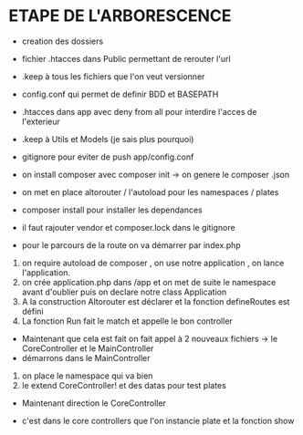 # ETAPE DE L'ARBORESCENCE

+ creation des dossiers
+ fichier .htacces dans Public permettant de rerouter l'url
+ .keep à tous les fichiers que l'on veut versionner
+ config.conf qui permet de definir BDD et BASEPATH
+ .htacces dans app avec deny from all pour interdire l'acces de l'exterieur
+ .keep à Utils et Models (je sais plus pourquoi)
+ gitignore pour eviter de push app/config.conf
+ on install composer avec composer init -> on genere le composer .json
+ on met en place altorouter / l'autoload pour les namespaces / plates
+ composer install pour installer les dependances
+ il faut rajouter vendor et composer.lock dans le gitignore

+ pour le parcours de la route on va démarrer par index.php

1. on require autoload de composer , on use notre application , on lance l'application.
2. on crée application.php dans /app et on met de suite le namespace avant d'oublier puis on declare notre class Application
3. A la construction Altorouter est déclarer et la fonction defineRoutes est défini
4. La fonction Run fait le match et appelle le bon controller

+ Maintenant que cela est fait on fait appel à 2 nouveaux fichiers -> le CoreController et le MainController
+ démarrons dans le MainController

1. on place le namespace qui va bien
2. le extend CoreController! et des datas pour test plates

+ Maintenant direction le CoreController

+ c'est dans le core controllers que l'on instancie plate et la fonction show
